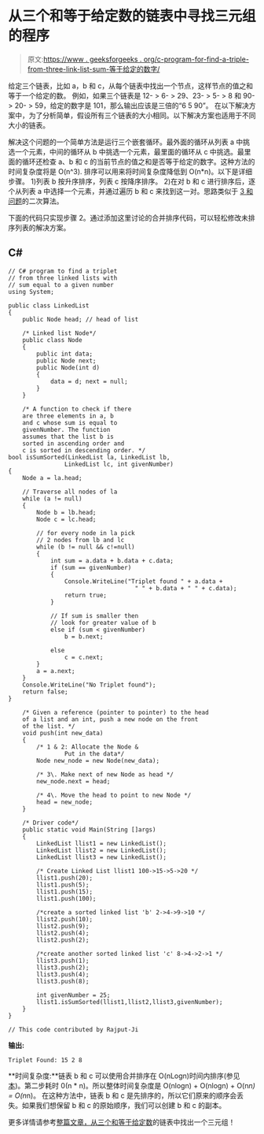 # 从三个和等于给定数的链表中寻找三元组的程序

> 原文:[https://www . geeksforgeeks . org/c-program-for-find-a-triple-from-three-link-list-sum-等于给定的数字/](https://www.geeksforgeeks.org/c-program-for-find-a-triplet-from-three-linked-lists-with-sum-equal-to-a-given-number/)

给定三个链表，比如 a，b 和 c，从每个链表中找出一个节点，这样节点的值之和等于一个给定的数。
例如，如果三个链表是 12- > 6- > 29、23- > 5- > 8 和 90- > 20- > 59，给定的数字是 101，那么输出应该是三倍的“6 5 90”。
在以下解决方案中，为了分析简单，假设所有三个链表的大小相同。以下解决方案也适用于不同大小的链表。

解决这个问题的一个简单方法是运行三个嵌套循环。最外面的循环从列表 a 中挑选一个元素，中间的循环从 b 中挑选一个元素，最里面的循环从 c 中挑选。最里面的循环还检查 a、b 和 c 的当前节点的值之和是否等于给定的数字。这种方法的时间复杂度将是 O(n^3).
排序可以用来将时间复杂度降低到 O(n*n)。以下是详细步骤。
1)列表 b 按升序排序，列表 c 按降序排序。
2)在对 b 和 c 进行排序后，逐个从列表 a 中选择一个元素，并通过遍历 b 和 c 来找到这一对。思路类似于 [3 和问题](http://en.wikipedia.org/wiki/3SUM)的二次算法。

下面的代码只实现步骤 2。通过添加这里讨论的合并排序代码，可以轻松修改未排序列表的解决方案。

## C#

```
// C# program to find a triplet 
// from three linked lists with
// sum equal to a given number
using System;

public class LinkedList
{
    public Node head; // head of list

    /* Linked list Node*/
    public class Node
    {
        public int data;
        public Node next;
        public Node(int d) 
        {
            data = d; next = null;
        }
    }

    /* A function to check if there 
    are three elements in a, b
    and c whose sum is equal to 
    givenNumber. The function
    assumes that the list b is 
    sorted in ascending order and
    c is sorted in descending order. */
bool isSumSorted(LinkedList la, LinkedList lb, 
                LinkedList lc, int givenNumber)
{
    Node a = la.head;

    // Traverse all nodes of la
    while (a != null)
    {
        Node b = lb.head;
        Node c = lc.head;

        // for every node in la pick 
        // 2 nodes from lb and lc
        while (b != null && c!=null)
        {
            int sum = a.data + b.data + c.data;
            if (sum == givenNumber)
            {
                Console.WriteLine("Triplet found " + a.data +
                                    " " + b.data + " " + c.data);
                return true;
            }

            // If sum is smaller then 
            // look for greater value of b
            else if (sum < givenNumber)
                b = b.next;

            else
                c = c.next;
        }
        a = a.next;
    }
    Console.WriteLine("No Triplet found");
    return false;
}

    /* Given a reference (pointer to pointer) to the head
    of a list and an int, push a new node on the front
    of the list. */
    void push(int new_data)
    {
        /* 1 & 2: Allocate the Node &
                Put in the data*/
        Node new_node = new Node(new_data);

        /* 3\. Make next of new Node as head */
        new_node.next = head;

        /* 4\. Move the head to point to new Node */
        head = new_node;
    }

    /* Driver code*/
    public static void Main(String []args)
    {
        LinkedList llist1 = new LinkedList();
        LinkedList llist2 = new LinkedList();
        LinkedList llist3 = new LinkedList();

        /* Create Linked List llist1 100->15->5->20 */
        llist1.push(20);
        llist1.push(5);
        llist1.push(15);
        llist1.push(100);

        /*create a sorted linked list 'b' 2->4->9->10 */
        llist2.push(10);
        llist2.push(9);
        llist2.push(4);
        llist2.push(2);

        /*create another sorted linked list 'c' 8->4->2->1 */
        llist3.push(1);
        llist3.push(2);
        llist3.push(4);
        llist3.push(8);

        int givenNumber = 25;
        llist1.isSumSorted(llist1,llist2,llist3,givenNumber);
    }
}

// This code contributed by Rajput-Ji
```

**输出:**

```
Triplet Found: 15 2 8
```

**时间复杂度:**链表 b 和 c 可以使用合并排序在 O(nLogn)时间内排序(参见[本](https://www.geeksforgeeks.org/merge-sort-for-linked-list/))。第二步耗时 0(n * n)。所以整体时间复杂度是 O(nlogn) + O(nlogn) + O(n*n) = O(n*n)。
在这种方法中，链表 b 和 c 是先排序的，所以它们原来的顺序会丢失。如果我们想保留 b 和 c 的原始顺序，我们可以创建 b 和 c 的副本。

更多详情请参考[整篇文章，从三个和等于给定数](https://www.geeksforgeeks.org/find-a-triplet-from-three-linked-lists-with-sum-equal-to-a-given-number/)的链表中找出一个三元组！